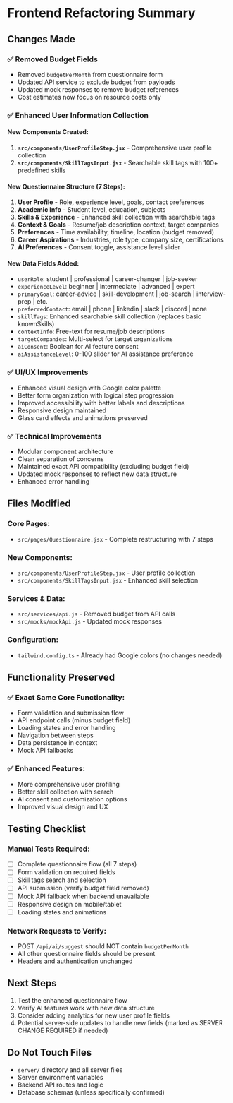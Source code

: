 # Frontend Refactoring Summary

## Changes Made

### ✅ Removed Budget Fields
- Removed `budgetPerMonth` from questionnaire form
- Updated API service to exclude budget from payloads
- Updated mock responses to remove budget references
- Cost estimates now focus on resource costs only

### ✅ Enhanced User Information Collection

#### New Components Created:
1. **`src/components/UserProfileStep.jsx`** - Comprehensive user profile collection
2. **`src/components/SkillTagsInput.jsx`** - Searchable skill tags with 100+ predefined skills

#### New Questionnaire Structure (7 Steps):
1. **User Profile** - Role, experience level, goals, contact preferences
2. **Academic Info** - Student level, education, subjects
3. **Skills & Experience** - Enhanced skill collection with searchable tags
4. **Context & Goals** - Resume/job description context, target companies
5. **Preferences** - Time availability, timeline, location (budget removed)
6. **Career Aspirations** - Industries, role type, company size, certifications
7. **AI Preferences** - Consent toggle, assistance level slider

#### New Data Fields Added:
- `userRole`: student | professional | career-changer | job-seeker
- `experienceLevel`: beginner | intermediate | advanced | expert
- `primaryGoal`: career-advice | skill-development | job-search | interview-prep | etc.
- `preferredContact`: email | phone | linkedin | slack | discord | none
- `skillTags`: Enhanced searchable skill collection (replaces basic knownSkills)
- `contextInfo`: Free-text for resume/job descriptions
- `targetCompanies`: Multi-select for target organizations
- `aiConsent`: Boolean for AI feature consent
- `aiAssistanceLevel`: 0-100 slider for AI assistance preference

### ✅ UI/UX Improvements
- Enhanced visual design with Google color palette
- Better form organization with logical step progression
- Improved accessibility with better labels and descriptions
- Responsive design maintained
- Glass card effects and animations preserved

### ✅ Technical Improvements
- Modular component architecture
- Clean separation of concerns
- Maintained exact API compatibility (excluding budget field)
- Updated mock responses to reflect new data structure
- Enhanced error handling

## Files Modified

### Core Pages:
- `src/pages/Questionnaire.jsx` - Complete restructuring with 7 steps

### New Components:
- `src/components/UserProfileStep.jsx` - User profile collection
- `src/components/SkillTagsInput.jsx` - Enhanced skill selection

### Services & Data:
- `src/services/api.js` - Removed budget from API calls
- `src/mocks/mockApi.js` - Updated mock responses

### Configuration:
- `tailwind.config.ts` - Already had Google colors (no changes needed)

## Functionality Preserved

### ✅ Exact Same Core Functionality:
- Form validation and submission flow
- API endpoint calls (minus budget field)
- Loading states and error handling
- Navigation between steps
- Data persistence in context
- Mock API fallbacks

### ✅ Enhanced Features:
- More comprehensive user profiling
- Better skill collection with search
- AI consent and customization options
- Improved visual design and UX

## Testing Checklist

### Manual Tests Required:
- [ ] Complete questionnaire flow (all 7 steps)
- [ ] Form validation on required fields
- [ ] Skill tags search and selection
- [ ] API submission (verify budget field removed)
- [ ] Mock API fallback when backend unavailable
- [ ] Responsive design on mobile/tablet
- [ ] Loading states and animations

### Network Requests to Verify:
- POST `/api/ai/suggest` should NOT contain `budgetPerMonth`
- All other questionnaire fields should be present
- Headers and authentication unchanged

## Next Steps

1. Test the enhanced questionnaire flow
2. Verify AI features work with new data structure
3. Consider adding analytics for new user profile fields
4. Potential server-side updates to handle new fields (marked as SERVER CHANGE REQUIRED if needed)

## Do Not Touch Files

- `server/` directory and all server files
- Server environment variables
- Backend API routes and logic
- Database schemas (unless specifically confirmed)